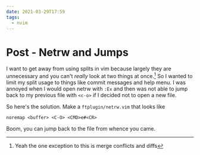 ```yaml
---
date: 2021-03-29T17:59
tags:
  - nvim
---
```


# Post - Netrw and Jumps
I want to get away from using splits in vim because largely they are
unnecessary and you can't _really_ look at two things at once.[^git] So I
wanted to limit my split usage to things like commit messages and help menu.
I was annoyed when I would open netrw with `:Ex` and then was not able to
jump back to my previous file with `<c-o>` if I decided not to open a new file.

So here's the solution. Make a `ftplugin/netrw.vim` that looks like
```vim
noremap <buffer> <C-O> <CMD>e#<CR>
```

Boom, you can jump back to the file from whence you came.

[^git]: Yeah the one exception to this is merge conflicts and diffs

